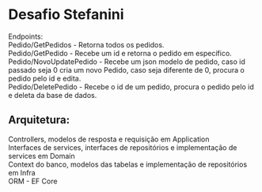 # Desafio Stefanini<br>

Endpoints:<br>
Pedido/GetPedidos - Retorna todos os pedidos.<br>
Pedido/GetPedido - Recebe um id e retorna o pedido em específico.<br>
Pedido/NovoUpdatePedido - Recebe um json modelo de pedido, caso id passado seja 0 cria um novo Pedido, caso seja diferente de 0, procura o pedido pelo id e edita.<br>
Pedido/DeletePedido - Recebe o id de um pedido, procura o pedido pelo id e deleta da base de dados.<br>

## Arquitetura:<br>
Controllers, modelos de resposta e requisição em Application<br>
Interfaces de services, interfaces de repositórios e implementação de services em Domain<br>
Context do banco, modelos das tabelas e implementação de repositórios em Infra<br>
ORM - EF Core
